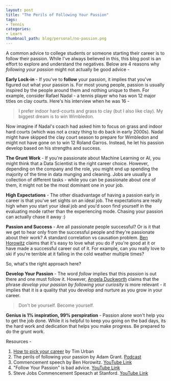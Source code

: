 ```yaml
---
layout: post
title: "The Perils of Following Your Passion"
tags:
- Tennis
categories:
- Learn
thumbnail_path: blog/personal/no-passion.png
---
```


A common advice to college students or someone starting their career is to follow their passion. While I've always believed in this, this blog post is an effort to explore and understand the negatives. Below are 4 reasons why *following your passion* might not actually be good advice - 

**Early Lock-in** - If you've to **follow** your passion, it implies that you've figured out what your passion is. For most young people, passion is usually inspired by the people around them and nothing unique to them. For example, consider Rafael Nadal - a tennis player who has won 12 major titles on clay courts. Here's his interview when he was 16 - 

> I prefer indoor hard-courts and grass to clay (but I also like clay). My biggest dream is to win Wimbledon.

Now imagine if Nadal's coach had asked him to focus on grass and indoor hard courts (which was not a crazy thing to do back in early 2000s). Nadal might have skipped the clay court season to prepare for Wimbledon and might not have gone on to win 12 Roland Garros. Instead, he let his passion develop based on his strengths and success.

**The Grunt Work** - If you're passionate about Machine Learning or AI, you might think that a Data Scientist is the right career choice. However, depending on the company and the role, you might end up spending the majority of the time in data munging and cleaning. Jobs are usually a collection of different tasks - while you can be passionate about one of them, it might not be the most dominant one in your job.

**High Expectations** - The other disadvantage of having a passion early in career is that you've set sights on an ideal job. The expectations are really high when you start your ideal job and you'd soon find yourself in the evaluating mode rather than the experiencing mode. Chasing your passion can actually chase it away :)

**Passion and Success** - Are all passionate people successful? Or is it that we get to hear only from the successful people and they're passionate about their work? A standard correlation vs causation problem. [Ben Horowitz](https://a16z.com/author/ben-horowitz/) claims that it's easy to love what you do if you're good at it or have made a successful career out of it. For example, can you really love to ski if you're terrible at it falling in the cold weather multiple times?

So, what's the right approach here?

**Develop Your Passion** - The word *follow* implies that this *passion* is out there and one must follow it. However, [Angela Duckworth](https://angeladuckworth.com/about-angela/) claims that the phrase *develop your passion by following your curiosity* is more relevant - it implies that it is a quality that you develop and nurture as you grow in your career.

> Don't be yourself. Become yourself.

**Genius is 1% inspiration, 99% perspiration** - Passion alone won't help you to get the job done. While it is helpful to keep you going on the bad days, its the hard work and dedication that helps you make progress. Be prepared to do the grunt work.

Resources - 

1. [How to pick your career](https://waitbutwhy.com/2018/04/picking-career.html) by Tim Urban
2. The perils of following your passion by Adam Grant. [Podcast](https://player.fm/series/worklife-with-adam-grant/the-perils-of-following-your-career-passion)
3. Commencement speech by Ben Horowitz. [YouTube Link](https://www.youtube.com/watch?v=WRYRBGX4lVM)
4. "Follow Your Passion" is bad advice. [YouTube Link](https://www.youtube.com/watch?v=IIMu1PGbG-0)
5. Steve Jobs Commencement Speeach at Stanford. [YouTube Link](https://www.youtube.com/watch?v=UF8uR6Z6KLc)